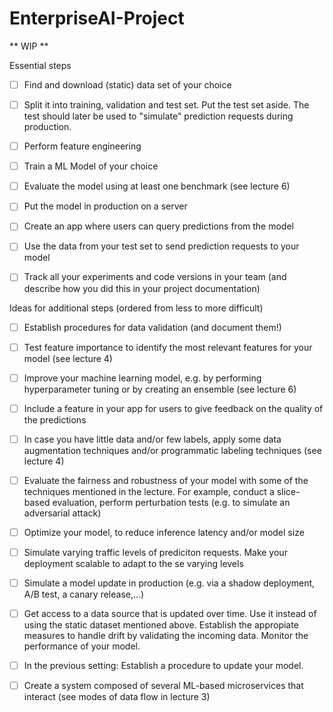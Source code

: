 # EnterpriseAI-Project
** WIP **

Essential steps

  - [ ] Find and download (static) data set of your choice
  - [ ] Split it into training, validation and test set. Put the test set aside. The test should later be used to "simulate" prediction requests during production.
  - [ ] Perform feature engineering
  - [ ] Train a ML Model of your choice
  - [ ] Evaluate the model using at least one benchmark (see lecture 6)
  - [ ] Put the model in production on a server
  - [ ] Create an app where users can query predictions from the model
  - [ ] Use the data from your test set to send prediction requests to your model
  - [ ] Track all your experiments and code versions in your team (and describe how you did this in your project documentation)

  

Ideas for additional steps (ordered from less to more difficult)

  - [ ] Establish procedures for data validation (and document them!)
  - [ ] Test feature importance to identify the most relevant features for your model (see lecture 4)
  - [ ] Improve your machine learning model, e.g. by performing hyperparameter tuning or by creating an ensemble (see lecture 6)
  - [ ] Include a feature in your app for users to give feedback on the quality of the predictions
  - [ ] In case you have little data and/or few labels, apply some data augmentation techniques and/or programmatic labeling techniques (see lecture 4)
  - [ ] Evaluate the fairness and robustness of your model with some of the techniques mentioned in the lecture. For example, conduct a slice-based evaluation, perform perturbation tests (e.g. to simulate an adversarial attack)
  - [ ] Optimize your model, to reduce inference latency and/or model size
  - [ ] Simulate varying traffic levels of prediciton requests. Make your deployment scalable to adapt to the se varying levels
  - [ ] Simulate a model update in production (e.g. via a shadow deployment, A/B test, a canary release,…)
  - [ ] Get access to a data source that is updated over time. Use it instead of using the static dataset mentioned above. Establish the appropiate measures to handle drift by validating the incoming data. Monitor the performance of your model.
  - [ ] In the previous setting: Establish a procedure to update your model. 
  - [ ] Create a system composed of several ML-based microservices that interact (see modes of data flow in lecture 3)

